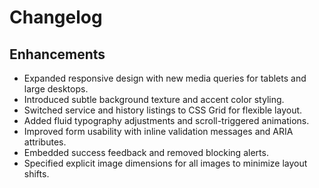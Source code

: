 # Changelog

## Enhancements
- Expanded responsive design with new media queries for tablets and large desktops.
- Introduced subtle background texture and accent color styling.
- Switched service and history listings to CSS Grid for flexible layout.
- Added fluid typography adjustments and scroll-triggered animations.
- Improved form usability with inline validation messages and ARIA attributes.
- Embedded success feedback and removed blocking alerts.
- Specified explicit image dimensions for all images to minimize layout shifts.

